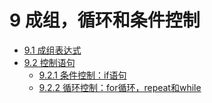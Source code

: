 # 9 成组，循环和条件控制

* [9.1 成组表达式](chapter9/section9_1.md)
* [9.2 控制语句](chapter9/section9_2.md)
  * [9.2.1 条件控制：if语句](chapter9/section9_2_1.md)
  * [9.2.2 循环控制：for循环，repeat和while](chapter9/section9_2_2.md)